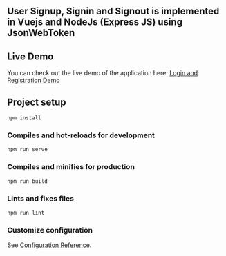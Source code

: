 ## User Signup, Signin and Signout is implemented in Vuejs and NodeJs (Express JS) using JsonWebToken

## Live Demo

You can check out the live demo of the application here: [Login and Registration Demo](https://vue-node-signupsigninsignout.netlify.app/)

## Project setup

```
npm install
```

### Compiles and hot-reloads for development

```
npm run serve
```

### Compiles and minifies for production

```
npm run build
```

### Lints and fixes files

```
npm run lint
```

### Customize configuration

See [Configuration Reference](https://cli.vuejs.org/config/).
